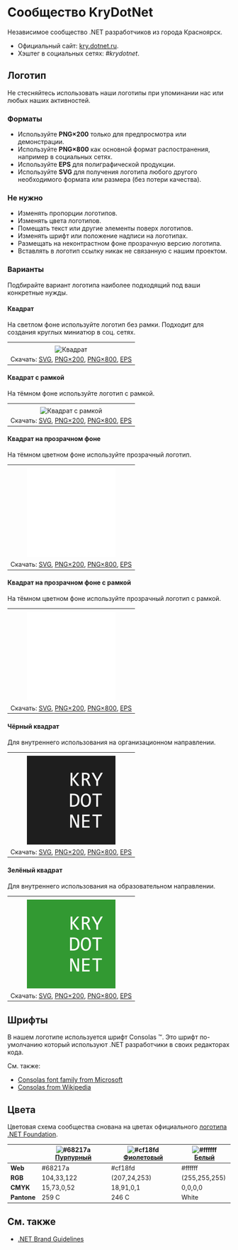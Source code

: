 ﻿# Сообщество KryDotNet

Независимое сообщество .NET разработчиков из города Красноярск.

- Официальный сайт: [kry.dotnet.ru](https://kry.dotnet.ru/).
- Хэштег в социальных сетях: _#krydotnet_.

## Логотип

Не стесняйтесь использовать наши логотипы при упоминании нас или любых наших активностей.

### Форматы

- Используйте **PNG×200** только для предпросмотра или демонстрации.
- Используйте **PNG×800** как основной формат распостранения, например в социальных сетях.
- Используйте **EPS** для полиграфической продукции.
- Используйте **SVG** для получения логотипа любого другого необходимого формата или размера (без потери качества).

### Не нужно

- Изменять пропорции логотипов.
- Изменять цвета логотипов.
- Помещать текст или другие элементы поверх логотипов.
- Изменять шрифт или положение надписи на логотипах.
- Размещать на неконтрастном фоне прозрачную версию логотипа.
- Вставлять в логотип ссылку никак не связанную с нашим проектом.

### Варианты

Подбирайте вариант логотипа наиболее подходящий под ваши конкретные нужды.

#### Квадрат

На светлом фоне используйте логотип без рамки. Подходит для создания круглых миниатюр в соц. сетях.

|       |
| :---: |
|       |
| ![Квадрат](krydotnet-logo-squared-200.png) |
| Скачать: [SVG](https://raw.githubusercontent.com/DotNetRu/BrandBook/master/Logo/Kry/krydotnet-logo-squared.svg), [PNG×200](https://raw.githubusercontent.com/DotNetRu/BrandBook/master/Logo/Kry/krydotnet-logo-squared-200.png), [PNG×800](https://raw.githubusercontent.com/DotNetRu/BrandBook/master/Logo/Kry/krydotnet-logo-squared-800.png), [EPS](https://raw.githubusercontent.com/DotNetRu/BrandBook/master/Logo/Kry/krydotnet-logo-squared.eps) |

#### Квадрат с рамкой

На тёмном фоне используйте логотип с рамкой.

|       |
| :---: |
|       |
| ![Квадрат с рамкой](krydotnet-logo-squared-bordered-200.png) |
| Скачать: [SVG](https://raw.githubusercontent.com/DotNetRu/BrandBook/master/Logo/Kry/krydotnet-logo-squared-bordered.svg), [PNG×200](https://raw.githubusercontent.com/DotNetRu/BrandBook/master/Logo/Kry/krydotnet-logo-squared-bordered-200.png), [PNG×800](https://raw.githubusercontent.com/DotNetRu/BrandBook/master/Logo/Kry/krydotnet-logo-squared-bordered-800.png), [EPS](https://raw.githubusercontent.com/DotNetRu/BrandBook/master/Logo/Kry/krydotnet-logo-squared-bordered.eps) |

#### Квадрат на прозрачном фоне

На тёмном цветном фоне используйте прозрачный логотип.

|       |
| :---: |
|       |
| ![Квадрат на прозрачном фоне](krydotnet-logo-squared-white-200.png) |
| Скачать: [SVG](https://raw.githubusercontent.com/DotNetRu/BrandBook/master/Logo/Kry/krydotnet-logo-squared-white.svg), [PNG×200](https://raw.githubusercontent.com/DotNetRu/BrandBook/master/Logo/Kry/krydotnet-logo-squared-white-200.png), [PNG×800](https://raw.githubusercontent.com/DotNetRu/BrandBook/master/Logo/Kry/krydotnet-logo-squared-white-800.png), [EPS](https://raw.githubusercontent.com/DotNetRu/BrandBook/master/Logo/Kry/krydotnet-logo-squared-white.eps) |

#### Квадрат на прозрачном фоне с рамкой

На тёмном цветном фоне используйте прозрачный логотип с рамкой.

|       |
| :---: |
|       |
| ![Квадрат на прозрачном фоне с рамкой](krydotnet-logo-squared-white-bordered-200.png) |
| Скачать: [SVG](https://raw.githubusercontent.com/DotNetRu/BrandBook/master/Logo/Kry/krydotnet-logo-squared-white-bordered.svg), [PNG×200](https://raw.githubusercontent.com/DotNetRu/BrandBook/master/Logo/Kry/krydotnet-logo-squared-white-bordered-200.png), [PNG×800](https://raw.githubusercontent.com/DotNetRu/BrandBook/master/Logo/Kry/krydotnet-logo-squared-white-bordered-800.png), [EPS](https://raw.githubusercontent.com/DotNetRu/BrandBook/master/Logo/Kry/krydotnet-logo-squared-white-bordered.eps) |

#### Чёрный квадрат

Для внутреннего использования на организационном направлении.

|       |
| :---: |
|       |
| ![Чёрный квадрат](krydotnet-logo-squared-black-200.png) |
| Скачать: [SVG](https://raw.githubusercontent.com/DotNetRu/BrandBook/master/Logo/Kry/krydotnet-logo-squared-black.svg), [PNG×200](https://raw.githubusercontent.com/DotNetRu/BrandBook/master/Logo/Kry/krydotnet-logo-squared-black-200.png), [PNG×800](https://raw.githubusercontent.com/DotNetRu/BrandBook/master/Logo/Kry/krydotnet-logo-squared-black-800.png), [EPS](https://raw.githubusercontent.com/DotNetRu/BrandBook/master/Logo/Kry/krydotnet-logo-squared-black.eps) |

#### Зелёный квадрат

Для внутреннего использования на образовательном направлении.

|       |
| :---: |
|       |
| ![Зелёный квадрат](krydotnet-logo-squared-green-200.png) |
| Скачать: [SVG](https://raw.githubusercontent.com/DotNetRu/BrandBook/master/Logo/Kry/krydotnet-logo-squared-green.svg), [PNG×200](https://raw.githubusercontent.com/DotNetRu/BrandBook/master/Logo/Kry/krydotnet-logo-squared-green-200.png), [PNG×800](https://raw.githubusercontent.com/DotNetRu/BrandBook/master/Logo/Kry/krydotnet-logo-squared-green-800.png), [EPS](https://raw.githubusercontent.com/DotNetRu/BrandBook/master/Logo/Kry/krydotnet-logo-squared-green.eps) |

## Шрифты

В нашем логотипе используется шрифт Consolas ™. Это шрифт по-умолчанию который используют .NET разработчики в своих редакторах кода.

См. также:

- [Consolas font family from Microsoft](https://docs.microsoft.com/en-us/typography/font-list/consolas)
- [Consolas from Wikipedia](https://en.wikipedia.org/wiki/Consolas)

## Цвета

Цветовая схема сообщества снована на цветах официального [логотипа .NET Foundation](https://github.com/dotnet/swag/tree/master/logo).

|             | ![#68217a](https://placehold.it/15/68217a/ffffff?text=+) [Пурпурный](https://www.color-hex.com/color/68217a) | ![#cf18fd](https://placehold.it/15/cf18fd/ffffff?text=+) [Фиолетовый](https://www.color-hex.com/color/cf18fd) | ![#ffffff](https://placehold.it/15/ffffff/ffffff?text=+) [Белый](https://www.color-hex.com/color/ffffff) |
| ----------- | ---------- | ------------ | ------------- |
| **Web**     | #68217a    | #cf18fd      | #ffffff       |
| **RGB**     | 104,33,122 | (207,24,253) | (255,255,255) |
| **CMYK**    | 15,73,0,52 | 18,91,0,1    | 0,0,0,0       |
| **Pantone** | 259 C      | 246 C        | White         |

## См. также

- [.NET Brand Guidelines](https://github.com/dotnet/brand)

